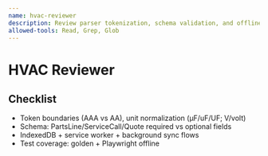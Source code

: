 ```yaml
---
name: hvac-reviewer
description: Review parser tokenization, schema validation, and offline sync logic. Use on PRs or before release.
allowed-tools: Read, Grep, Glob
---
```


# HVAC Reviewer

## Checklist

- Token boundaries (AAA vs AA), unit normalization (µF/uF/UF; V/volt)
- Schema: PartsLine/ServiceCall/Quote required vs optional fields
- IndexedDB + service worker + background sync flows
- Test coverage: golden + Playwright offline
